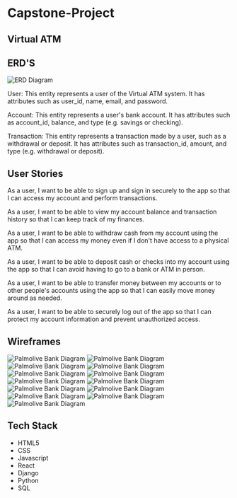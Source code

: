 # Capstone-Project
## Virtual ATM

## ERD'S 

![ERD Diagram](VirtualATM.png "ERD")

User: This entity represents a user of the Virtual ATM system. It has attributes such as user_id, name, email, and password.

Account: This entity represents a user's bank account. It has attributes such as account_id, balance, and type (e.g. savings or checking).

Transaction: This entity represents a transaction made by a user, such as a withdrawal or deposit. It has attributes such as transaction_id, amount, and type (e.g. withdrawal or deposit).

## User Stories

As a user, I want to be able to sign up and sign in securely to the app so that I can access my account and perform transactions.

As a user, I want to be able to view my account balance and transaction history so that I can keep track of my finances.

As a user, I want to be able to withdraw cash from my account using the app so that I can access my money even if I don't have access to a physical ATM.

As a user, I want to be able to deposit cash or checks into my account using the app so that I can avoid having to go to a bank or ATM in person.

As a user, I want to be able to transfer money between my accounts or to other people's accounts using the app so that I can easily move money around as needed.


As a user, I want to be able to securely log out of the app so that I can protect my account information and prevent unauthorized access.


## Wireframes
![Palmolive Bank Diagram](PB1.png "Palmolive Bank")
![Palmolive Bank Diagram](PB2.png "Palmolive Bank")
![Palmolive Bank Diagram](PB3.png "Palmolive Bank")
![Palmolive Bank Diagram](PB4.png "Palmolive Bank")
![Palmolive Bank Diagram](PB5.png "Palmolive Bank")
![Palmolive Bank Diagram](PB6.png "Palmolive Bank")
![Palmolive Bank Diagram](PB7.png "Palmolive Bank")
![Palmolive Bank Diagram](PB8.png "Palmolive Bank")
![Palmolive Bank Diagram](PB9.png "Palmolive Bank")
![Palmolive Bank Diagram](PB10.png "Palmolive Bank")
![Palmolive Bank Diagram](PB11.png "Palmolive Bank")
![Palmolive Bank Diagram](PB12.png "Palmolive Bank")
![Palmolive Bank Diagram](PB13.png "Palmolive Bank")

## Tech Stack
- HTML5
- CSS
- Javascript
- React 
- Django
- Python
- SQL
